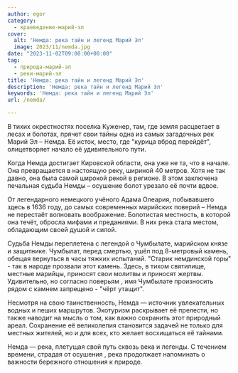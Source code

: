 ```yaml
---
author: egor
category:
  - краеведение-марий-эл
cover:
  alt: 'Немда: река тайн и легенд Марий Эл'
  image: 2023/11/nemda.jpg
date: "2023-11-02T09:00:00+00:00"
tag:
  - природа-марий-эл
  - реки-марий-эл
title: 'Немда: река тайн и легенд Марий Эл'
description: 'Немда: река тайн и легенд Марий Эл'
keywords: 'Немда: река тайн и легенд Марий Эл'
url: /nemda/

---
```

В тихих окрестностях поселка Куженер, там, где земля расцветает в лесах и болотах, прячет свои тайны одна из самых загадочных рек Марий Эл – Немда. Её исток, место, где "курица вброд перейдёт", олицетворяет начало её удивительного пути.

Когда Немда достигает Кировской области, она уже не та, что в начале. Она превращается в настоящую реку, шириной 40 метров. Хотя не так давно, она была самой широкой рекой в регионе. В этом заключена печальная судьба Немды – осушение болот урезало её почти вдвое.

От легендарного немецкого учёного Адама Олеария, побывавшего здесь в 1636 году, до самых современных марийских поверий – Немда не перестаёт волновать воображение. Болотистая местность, в которой она течёт, обросла мифами и преданиями. В них река стала местом, обладающим своей душой и силой.

Судьба Немды переплетена с легендой о Чумбылате, марийском князе и защитнике. Чумбылат, перед смертью, ушёл под 8-метровый камень, обещая вернуться в часы тяжких испытаний. "Старик немдинской горы" - так в народе прозвали этот камень. Здесь, в тихом святилище, местные марийцы, приносят свои молитвы и приносят жертвы. Удивительно, но согласно поверьям , имя Чумбылате произносить рядом с камнем запрещено - "чёрт утащит".

Несмотря на свою таинственность, Немда — источник увлекательных водных и пеших маршрутов. Экотуризм раскрывает её прелести, но также наводит на мысль о том, как важно сохранить этот природный ареал. Сохранение её великолепия становится задачей не только для местных жителей, но и для всех, кто желает восхищаться её тайнами.

Немда — река, плетущая свой путь сквозь века и легенды. С течением времени, страдая от осушения , река продолжает напоминать о важности бережного отношения к природе.
